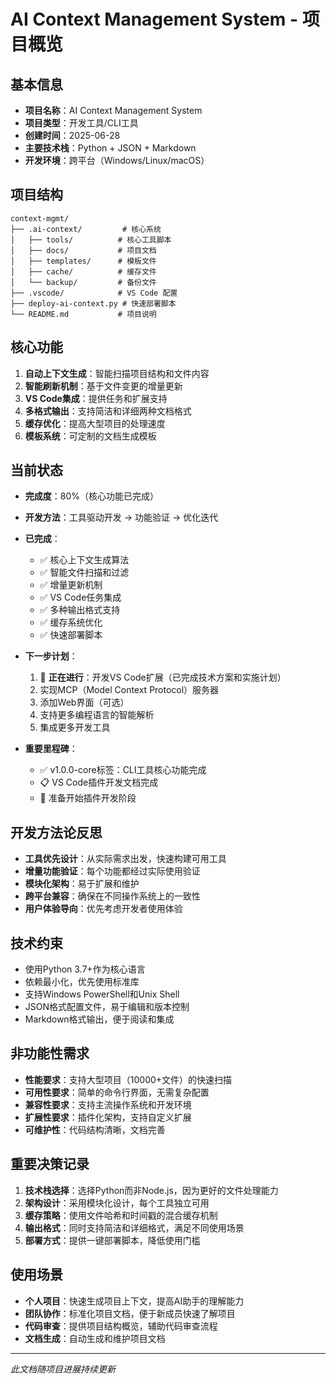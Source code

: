 # AI Context Management System - 项目概览

## 基本信息
- **项目名称**：AI Context Management System
- **项目类型**：开发工具/CLI工具
- **创建时间**：2025-06-28
- **主要技术栈**：Python + JSON + Markdown
- **开发环境**：跨平台（Windows/Linux/macOS）

## 项目结构
```
context-mgmt/
├── .ai-context/         # 核心系统
│   ├── tools/          # 核心工具脚本
│   ├── docs/           # 项目文档
│   ├── templates/      # 模板文件
│   ├── cache/          # 缓存文件
│   └── backup/         # 备份文件
├── .vscode/            # VS Code 配置
├── deploy-ai-context.py # 快速部署脚本
└── README.md           # 项目说明
```

## 核心功能
1. **自动上下文生成**：智能扫描项目结构和文件内容
2. **智能刷新机制**：基于文件变更的增量更新
3. **VS Code集成**：提供任务和扩展支持
4. **多格式输出**：支持简洁和详细两种文档格式
5. **缓存优化**：提高大型项目的处理速度
6. **模板系统**：可定制的文档生成模板

## 当前状态
- **完成度**：80%（核心功能已完成）
- **开发方法**：工具驱动开发 → 功能验证 → 优化迭代
- **已完成**：
  - ✅ 核心上下文生成算法
  - ✅ 智能文件扫描和过滤
  - ✅ 增量更新机制
  - ✅ VS Code任务集成
  - ✅ 多种输出格式支持
  - ✅ 缓存系统优化
  - ✅ 快速部署脚本

- **下一步计划**：
  1. 🚀 **正在进行**：开发VS Code扩展（已完成技术方案和实施计划）
  2. 实现MCP（Model Context Protocol）服务器
  3. 添加Web界面（可选）
  4. 支持更多编程语言的智能解析
  5. 集成更多开发工具

- **重要里程碑**：
  - ✅ v1.0.0-core标签：CLI工具核心功能完成
  - 📋 VS Code插件开发文档完成
  - 🎯 准备开始插件开发阶段

## 开发方法论反思
- **工具优先设计**：从实际需求出发，快速构建可用工具
- **增量功能验证**：每个功能都经过实际使用验证
- **模块化架构**：易于扩展和维护
- **跨平台兼容**：确保在不同操作系统上的一致性
- **用户体验导向**：优先考虑开发者使用体验

## 技术约束
- 使用Python 3.7+作为核心语言
- 依赖最小化，优先使用标准库
- 支持Windows PowerShell和Unix Shell
- JSON格式配置文件，易于编辑和版本控制
- Markdown格式输出，便于阅读和集成

## 非功能性需求
- **性能要求**：支持大型项目（10000+文件）的快速扫描
- **可用性要求**：简单的命令行界面，无需复杂配置
- **兼容性要求**：支持主流操作系统和开发环境
- **扩展性要求**：插件化架构，支持自定义扩展
- **可维护性**：代码结构清晰，文档完善

## 重要决策记录
1. **技术栈选择**：选择Python而非Node.js，因为更好的文件处理能力
2. **架构设计**：采用模块化设计，每个工具独立可用
3. **缓存策略**：使用文件哈希和时间戳的混合缓存机制
4. **输出格式**：同时支持简洁和详细格式，满足不同使用场景
5. **部署方式**：提供一键部署脚本，降低使用门槛

## 使用场景
- **个人项目**：快速生成项目上下文，提高AI助手的理解能力
- **团队协作**：标准化项目文档，便于新成员快速了解项目
- **代码审查**：提供项目结构概览，辅助代码审查流程
- **文档生成**：自动生成和维护项目文档

---
*此文档随项目进展持续更新*